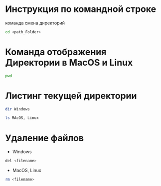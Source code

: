 # Инструкция по командной строке

команда смена директорий
```sh
cd <path_Folder>
```

# Команда отображения Директории в MacOS и Linux
```sh
pwd
```

# Листинг текущей директории
```sh
dir Windows
```
```sh
ls MAcOS, Linux
```
# Удаление файлов 

- Windows
```sh
del <filename> 
```
- MacOS, Linux
```sh
rm <filename> 
```
